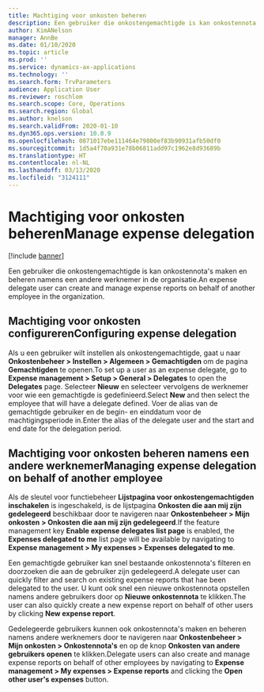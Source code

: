 ```yaml
---
title: Machtiging voor onkosten beheren
description: Een gebruiker die onkostengemachtigde is kan onkostennota's maken en beheren namens een andere werknemer in de organisatie.
author: KimANelson
manager: AnnBe
ms.date: 01/10/2020
ms.topic: article
ms.prod: ''
ms.service: dynamics-ax-applications
ms.technology: ''
ms.search.form: TrvParameters
audience: Application User
ms.reviewer: roschlom
ms.search.scope: Core, Operations
ms.search.region: Global
ms.author: knelson
ms.search.validFrom: 2020-01-10
ms.dyn365.ops.version: 10.0.9
ms.openlocfilehash: 0871017ebe111464e79800ef83b90931afb50df0
ms.sourcegitcommit: 1d5a4f70a931e78b06811add97c1962e8d93689b
ms.translationtype: HT
ms.contentlocale: nl-NL
ms.lasthandoff: 03/13/2020
ms.locfileid: "3124111"
---
```

# <a name="manage-expense-delegation"></a><span data-ttu-id="dbafb-103">Machtiging voor onkosten beheren</span><span class="sxs-lookup"><span data-stu-id="dbafb-103">Manage expense delegation</span></span>

[!include [banner](../includes/banner.md)]

<span data-ttu-id="dbafb-104">Een gebruiker die onkostengemachtigde is kan onkostennota's maken en beheren namens een andere werknemer in de organisatie.</span><span class="sxs-lookup"><span data-stu-id="dbafb-104">An expense delegate user can create and manage expense reports on behalf of another employee in the organization.</span></span>

## <a name="configuring-expense-delegation"></a><span data-ttu-id="dbafb-105">Machtiging voor onkosten configureren</span><span class="sxs-lookup"><span data-stu-id="dbafb-105">Configuring expense delegation</span></span>

<span data-ttu-id="dbafb-106">Als u een gebruiker wilt instellen als onkostengemachtigde, gaat u naar **Onkostenbeheer > Instellen > Algemeen > Gemachtigden** om de pagina **Gemachtigden** te openen.</span><span class="sxs-lookup"><span data-stu-id="dbafb-106">To set up a user as an expense delegate, go to **Expense management > Setup > General > Delegates** to open the **Delegates** page.</span></span> <span data-ttu-id="dbafb-107">Selecteer **Nieuw** en selecteer vervolgens de werknemer voor wie een gemachtigde is gedefinieerd.</span><span class="sxs-lookup"><span data-stu-id="dbafb-107">Select **New** and then select the employee that will have a delegate defined.</span></span> <span data-ttu-id="dbafb-108">Voer de alias van de gemachtigde gebruiker en de begin- en einddatum voor de machtigingsperiode in.</span><span class="sxs-lookup"><span data-stu-id="dbafb-108">Enter the alias of the delegate user and the start and end date for the delegation period.</span></span>

## <a name="managing-expense-delegation-on-behalf-of-another-employee"></a><span data-ttu-id="dbafb-109">Machtiging voor onkosten beheren namens een andere werknemer</span><span class="sxs-lookup"><span data-stu-id="dbafb-109">Managing expense delegation on behalf of another employee</span></span>

<span data-ttu-id="dbafb-110">Als de sleutel voor functiebeheer **Lijstpagina voor onkostengemachtigden inschakelen** is ingeschakeld, is de lijstpagina **Onkosten die aan mij zijn gedelegeerd** beschikbaar door te navigeren naar **Onkostenbeheer > Mijn onkosten > Onkosten die aan mij zijn gedelegeerd**.</span><span class="sxs-lookup"><span data-stu-id="dbafb-110">If the feature management key **Enable expense delegates list page** is enabled, the **Expenses delegated to me** list page will be available by navigating to **Expense management > My expenses > Expenses delegated to me**.</span></span>

<span data-ttu-id="dbafb-111">Een gemachtigde gebruiker kan snel bestaande onkostennota's filteren en doorzoeken die aan de gebruiker zijn gedelegeerd.</span><span class="sxs-lookup"><span data-stu-id="dbafb-111">A delegate user can quickly filter and search on existing expense reports that hae been delegated to the user.</span></span> <span data-ttu-id="dbafb-112">U kunt ook snel een nieuwe onkostennota opstellen namens andere gebruikers door op **Nieuwe onkostennota** te klikken.</span><span class="sxs-lookup"><span data-stu-id="dbafb-112">The user can also quickly create a new expense report on behalf of other users by clicking **New expense report**.</span></span>

<span data-ttu-id="dbafb-113">Gedelegeerde gebruikers kunnen ook onkostennota's maken en beheren namens andere werknemers door te navigeren naar **Onkostenbeheer > Mijn onkosten > Onkostennota's** en op de knop **Onkosten van andere gebruikers openen** te klikken.</span><span class="sxs-lookup"><span data-stu-id="dbafb-113">Delegate users can also create and manage expense reports on behalf of other employees by navigating to **Expense management > My expenses > Expense reports** and clicking the **Open other user's expenses** button.</span></span>
